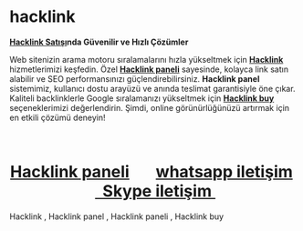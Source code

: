 # hacklink
<strong><a href="https://hacklink.tools/">Hacklink Satışı</a>nda Güvenilir ve Hızlı Çözümler</strong>

Web sitenizin arama motoru sıralamalarını hızla yükseltmek için <a href="https://hacklink.tools/"><strong>Hacklink</strong> </a>hizmetlerimizi keşfedin. Özel <a href="https://hacklink.tools/"><strong>Hacklink paneli</strong></a> sayesinde, kolayca link satın alabilir ve SEO performansınızı güçlendirebilirsiniz. <strong>Hacklink panel</strong> sistemimiz, kullanıcı dostu arayüzü ve anında teslimat garantisiyle öne çıkar. Kaliteli backlinklerle Google sıralamanızı yükseltmek için <a href="https://hacklink.tools/"><strong>Hacklink buy</strong></a> seçeneklerimizi değerlendirin. Şimdi, online görünürlüğünüzü artırmak için en etkili çözümü deneyin!

&nbsp;
<h1 style="text-align: center;"><a href="https://hacklink.tools/panel/"><strong>Hacklink paneli</strong></a>       <strong><a href="https://api.whatsapp.com/send?phone=4407907381060">whatsapp iletişim</a></strong>   <strong><a href="skype:live:alparslancxx?chat">  Skype iletişim </a></strong></h1>
Hacklink , Hacklink panel , Hacklink paneli , Hacklink buy
